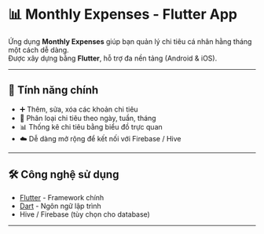 # 📊 Monthly Expenses - Flutter App

Ứng dụng **Monthly Expenses** giúp bạn quản lý chi tiêu cá nhân hằng tháng một cách dễ dàng.  
Được xây dựng bằng **Flutter**, hỗ trợ đa nền tảng (Android & iOS).  

---

## 🚀 Tính năng chính
- ➕ Thêm, sửa, xóa các khoản chi tiêu
- 📅 Phân loại chi tiêu theo ngày, tuần, tháng
- 📊 Thống kê chi tiêu bằng biểu đồ trực quan
- ☁️ Dễ dàng mở rộng để kết nối với Firebase / Hive

---

## 🛠️ Công nghệ sử dụng
- [Flutter](https://flutter.dev/) - Framework chính
- [Dart](https://dart.dev/) - Ngôn ngữ lập trình
- Hive / Firebase (tùy chọn cho database)

---

